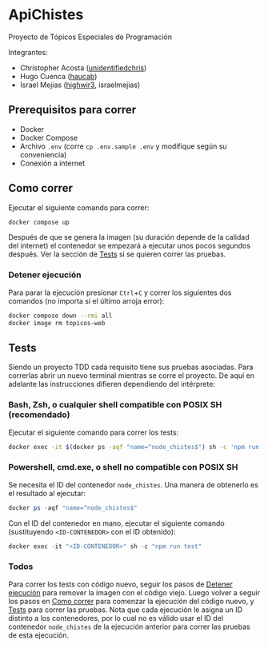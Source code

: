 # ApiChistes
Proyecto de Tópicos Especiales de Programación

Integrantes:
- Christopher Acosta ([unidentifiedchris](https://github.com/unidentifiedchris))
- Hugo Cuenca ([haucab](https://github.com/haucab))
- Israel Mejias ([highwir3](https://github.com/highwir3), israelmejias)

## Prerequisitos para correr
- Docker
- Docker Compose
- Archivo `.env` (corre `cp .env.sample .env` y modifique según su conveniencia)
- Conexión a internet

## Como correr
Ejecutar el siguiente comando para correr:

```bash
docker compose up
```

Después de que se genera la imagen (su duración depende de la calidad del internet) el contenedor se empezará a ejecutar unos pocos segundos después. Ver la sección de [Tests](#tests) si se quieren correr las pruebas.

### Detener ejecución
Para parar la ejecución presionar `Ctrl`+`C` y correr los siguientes dos comandos (no importa si el último arroja error):

```bash
docker compose down --rmi all
docker image rm topicos-web
```

## Tests
Siendo un proyecto TDD cada requisito tiene sus pruebas asociadas. Para correrlas abrir un nuevo terminal mientras se corre el proyecto. De aquí en adelante las instrucciones difieren dependiendo del intérprete:

### Bash, Zsh, o cualquier shell compatible con POSIX SH (recomendado)
Ejecutar el siguiente comando para correr los tests:

```bash
docker exec -it $(docker ps -aqf "name=^node_chistes$") sh -c 'npm run test'
```

### Powershell, cmd.exe, o shell no compatible con POSIX SH
Se necesita el ID del contenedor `node_chistes`. Una manera de obtenerlo es el resultado al ejecutar:

```powershell
docker ps -aqf "name=^node_chistes$"
```

Con el ID del contenedor en mano, ejecutar el siguiente comando (sustituyendo `<ID-CONTENEDOR>` con el ID obtenido):

```powershell
docker exec -it "<ID-CONTENEDOR>" sh -c "npm run test"
```

### Todos
Para correr los tests con código nuevo, seguir los pasos de [Detener ejecución](#detener-ejecución) para remover la imagen con el código viejo. Luego volver a seguir los pasos en [Como correr](#como-correr) para comenzar la ejecución del código nuevo, y [Tests](#tests) para correr las pruebas. Nota que cada ejecución le asigna un ID distinto a los contenedores, por lo cual no es válido usar el ID del contenedor `node_chistes` de la ejecución anterior para correr las pruebas de esta ejecución.
